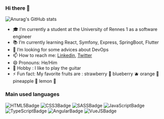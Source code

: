 ### Hi there 👋

![Anurag's GitHub stats](https://github-readme-stats.vercel.app/api?username=tandrian&show_icons=true&theme=radical)

- :mortar_board: I’m currently a student at the University of Rennes 1 as a software engineer
- :books: I’m currently learning React, Symfony, Express, SpringBoot, Flutter
- 🤔 I’m looking for some advices about DevOps
- 📫 How to reach me: [Linkedin](https://www.linkedin.com/in/rakotoarisoa-tahiriniaina-andrian-4a01aa211/), [Twitter](https://twitter.com/OkimaruYu)
- 😄 Pronouns: He/Him
- :guitar: Hobby : I like to play the guitar
- ⚡ Fun fact: My favorite fruits are : strawberry :strawberry: blueberry :blueberries: orange :orange: pineapple :pineapple: lemon :lemon:

### Main used languages
![HTML5Badge](https://img.shields.io/badge/-HTML5-ff5733?style=flat-square&logo=HTML5&logoColor=white)
![CSS3Badge](https://img.shields.io/badge/-CSS3-blue?style=flat-square&logo=CSS3&logoColor=white)
![SASSBadge](https://img.shields.io/badge/-SASS-ff69b4?style=flat-square&logo=SASS&logoColor=white)
![JavaScriptBadge](https://img.shields.io/badge/-JAVASCRIPT-faf457?style=flat-square&logo=Javascript&logoColor=black)
![TypeScriptBadge](https://img.shields.io/badge/-TYPESCRIPT-1b8acf?style=flat-square&logo=Typescript&logoColor=white)
![AngularBadge](https://img.shields.io/badge/-ANGULAR-db304d?style=flat-square&logo=Angular&logoColor=white)
![VueJSBadge](https://img.shields.io/badge/-VueJS-172b17?style=flat-square&logo=VUEJS&logoColor=white)



